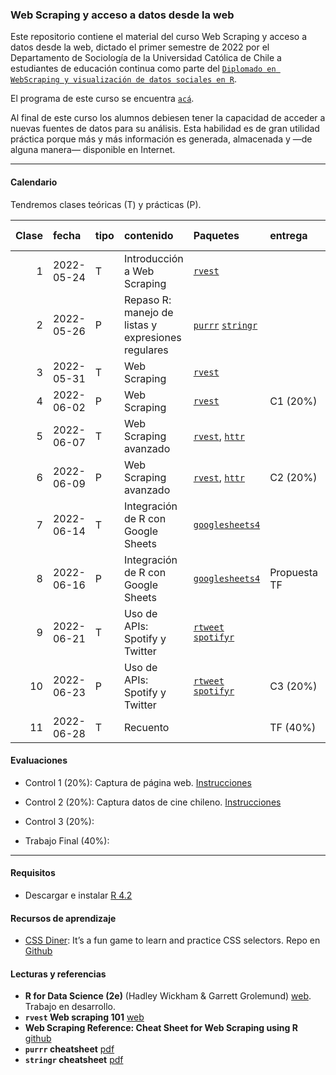 
<!-- README.md is generated from README.Rmd. Please edit that file -->

### Web Scraping y acceso a datos desde la web

<!-- badges: start -->
<!-- badges: end -->

Este repositorio contiene el material del curso Web Scraping y acceso a
datos desde la web, dictado el primer semestre de 2022 por el
Departamento de Sociología de la Universidad Católica de Chile a
estudiantes de educación continua como parte del
[`Diplomado en WebScraping y visualización de datos sociales en R`](https://educacioncontinua.uc.cl/43873-ficha-diplomado-en-webscraping-y-visualizacion-de-datos-sociales-en-r).

El programa de este curso se encuentra [`acá`](files/01-programa.pdf).

Al final de este curso los alumnos debiesen tener la capacidad de
acceder a nuevas fuentes de datos para su análisis. Esta habilidad es de
gran utilidad práctica porque más y más información es generada,
almacenada y —de alguna manera— disponible en Internet.

------------------------------------------------------------------------

#### Calendario

Tendremos clases teóricas (T) y prácticas (P).

| Clase | fecha      | tipo | contenido                                          | Paquetes                                                                                       | entrega      | link/grabación zoom | material                                                                                                    |
|------:|:-----------|:-----|:---------------------------------------------------|:-----------------------------------------------------------------------------------------------|:-------------|:--------------------|:------------------------------------------------------------------------------------------------------------|
|     1 | 2022-05-24 | T    | Introducción a Web Scraping                        | [`rvest`](https://rvest.tidyverse.org)                                                         |              |                     | [Slides](slides/class_1/class_1#1) [.Rmd](slides/class_1/class_1.Rmd)                                       |
|     2 | 2022-05-26 | P    | Repaso R: manejo de listas y expresiones regulares | [`purrr`](https://purrr.tidyverse.org) [`stringr`](https://stringr.tidyverse.org)              |              |                     | [Slides](slides/class_2/class_2#1) [.Rmd](slides/class_2/class_2.Rmd) [.R](slides/class_2/class_2_taller.R) |
|     3 | 2022-05-31 | T    | Web Scraping                                       | [`rvest`](https://rvest.tidyverse.org)                                                         |              |                     | [Slides](slides/class_3/class_3#1) [.Rmd](slides/class_3/class_3.Rmd)                                       |
|     4 | 2022-06-02 | P    | Web Scraping                                       | [`rvest`](https://rvest.tidyverse.org)                                                         | C1 (20%)     |                     | [Slides](slides/class_4/class_4#1) [.Rmd](slides/class_4/class_4.Rmd) [.R](slides/class_4/class_4_taller.R) |
|     5 | 2022-06-07 | T    | Web Scraping avanzado                              | [`rvest`](https://rvest.tidyverse.org), [`httr`](https://httr.r-lib.org)                       |              |                     |                                                                                                             |
|     6 | 2022-06-09 | P    | Web Scraping avanzado                              | [`rvest`](https://rvest.tidyverse.org), [`httr`](https://httr.r-lib.org)                       | C2 (20%)     |                     |                                                                                                             |
|     7 | 2022-06-14 | T    | Integración de R con Google Sheets                 | [`googlesheets4`](https://googlesheets4.tidyverse.org)                                         |              |                     |                                                                                                             |
|     8 | 2022-06-16 | P    | Integración de R con Google Sheets                 | [`googlesheets4`](https://googlesheets4.tidyverse.org)                                         | Propuesta TF |                     |                                                                                                             |
|     9 | 2022-06-21 | T    | Uso de APIs: Spotify y Twitter                     | [`rtweet`](https://docs.ropensci.org/rtweet/) [`spotifyr`](https://www.rcharlie.com/spotifyr/) |              |                     |                                                                                                             |
|    10 | 2022-06-23 | P    | Uso de APIs: Spotify y Twitter                     | [`rtweet`](https://docs.ropensci.org/rtweet/) [`spotifyr`](https://www.rcharlie.com/spotifyr/) | C3 (20%)     |                     |                                                                                                             |
|    11 | 2022-06-28 | T    | Recuento                                           |                                                                                                | TF (40%)     |                     |                                                                                                             |

#### Evaluaciones

-   Control 1 (20%): Captura de página web.
    [Instrucciones](./homework/c_1)

-   Control 2 (20%): Captura datos de cine chileno.
    [Instrucciones](./homework/c_2)

-   Control 3 (20%):

-   Trabajo Final (40%):

------------------------------------------------------------------------

#### Requisitos

-   Descargar e instalar [R 4.2](https://cran.r-project.org)

#### Recursos de aprendizaje

-   [CSS Diner](https://flukeout.github.io): It’s a fun game to learn
    and practice CSS selectors. Repo en
    [Github](https://github.com/flukeout/css-diner)

#### Lecturas y referencias

-   **R for Data Science (2e)** (Hadley Wickham & Garrett Grolemund)
    [web](https://r4ds.hadley.nz/index.html). Trabajo en desarrollo.
-   **`rvest` Web scraping 101**
    [web](https://rvest.tidyverse.org/articles/rvest.html)
-   **Web Scraping Reference: Cheat Sheet for Web Scraping using R**
    [github](https://github.com/yusuzech/r-web-scraping-cheat-sheet)
-   **`purrr` cheatsheet**
    [pdf](https://raw.githubusercontent.com/rstudio/cheatsheets/main/purrr.pdf)
-   **`stringr` cheatsheet**
    [pdf](https://raw.githubusercontent.com/rstudio/cheatsheets/main/strings.pdf)
